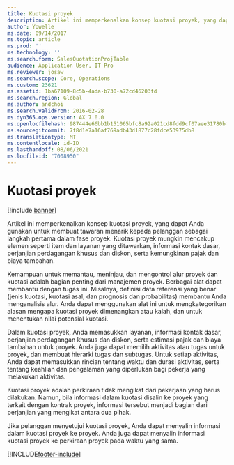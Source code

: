 ```yaml
---
title: Kuotasi proyek
description: Artikel ini memperkenalkan konsep kuotasi proyek, yang dapat Anda gunakan untuk membuat tawaran menarik kepada pelanggan sebagai langkah pertama dalam fase proyek. Kuotasi proyek mungkin mencakup elemen seperti item dan layanan yang ditawarkan, informasi kontak dasar, perjanjian perdagangan khusus dan diskon, serta kemungkinan pajak dan biaya tambahan.
author: Yowelle
ms.date: 09/14/2017
ms.topic: article
ms.prod: ''
ms.technology: ''
ms.search.form: SalesQuotationProjTable
audience: Application User, IT Pro
ms.reviewer: josaw
ms.search.scope: Core, Operations
ms.custom: 23621
ms.assetid: 1ba67109-8c5b-4ada-b730-a72cd46203fd
ms.search.region: Global
ms.author: andchoi
ms.search.validFrom: 2016-02-28
ms.dyn365.ops.version: AX 7.0.0
ms.openlocfilehash: 987444e66bb1b151065bfc8a92a021cd8fdd9cf07aee31780bf7607dc4de221c
ms.sourcegitcommit: 7f8d1e7a16af769adb43d1877c28fdce53975db8
ms.translationtype: MT
ms.contentlocale: id-ID
ms.lasthandoff: 08/06/2021
ms.locfileid: "7008950"
---
```

# <a name="project-quotations"></a>Kuotasi proyek

[!include [banner](../includes/banner.md)]

Artikel ini memperkenalkan konsep kuotasi proyek, yang dapat Anda gunakan untuk membuat tawaran menarik kepada pelanggan sebagai langkah pertama dalam fase proyek. Kuotasi proyek mungkin mencakup elemen seperti item dan layanan yang ditawarkan, informasi kontak dasar, perjanjian perdagangan khusus dan diskon, serta kemungkinan pajak dan biaya tambahan. 

Kemampuan untuk memantau, meninjau, dan mengontrol alur proyek dan kuotasi adalah bagian penting dari manajemen proyek. Berbagai alat dapat membantu dengan tugas ini. Misalnya, definisi data referensi yang benar (jenis kuotasi, kuotasi asal, dan prognosis dan probabilitas) membantu Anda menganalisis alur. Anda dapat menggunakan alat ini untuk mengkategorikan alasan mengapa kuotasi proyek dimenangkan atau kalah, dan untuk menentukan nilai potensial kuotasi. 

Dalam kuotasi proyek, Anda memasukkan layanan, informasi kontak dasar, perjanjian perdagangan khusus dan diskon, serta estimasi pajak dan biaya tambahan untuk proyek. Anda juga dapat memilih aktivitas atau tugas untuk proyek, dan membuat hierarki tugas dan subtugas. Untuk setiap aktivitas, Anda dapat memasukkan rincian tentang waktu dan durasi aktivitas, serta tentang keahlian dan pengalaman yang diperlukan bagi pekerja yang melakukan aktivitas. 

Kuotasi proyek adalah perkiraan tidak mengikat dari pekerjaan yang harus dilakukan. Namun, bila informasi dalam kuotasi disalin ke proyek yang terkait dengan kontrak proyek, informasi tersebut menjadi bagian dari perjanjian yang mengikat antara dua pihak. 

Jika pelanggan menyetujui kuotasi proyek, Anda dapat menyalin informasi dalam kuotasi proyek ke proyek. Anda juga dapat menyalin informasi kuotasi proyek ke perkiraan proyek pada waktu yang sama.





[!INCLUDE[footer-include](../includes/footer-banner.md)]